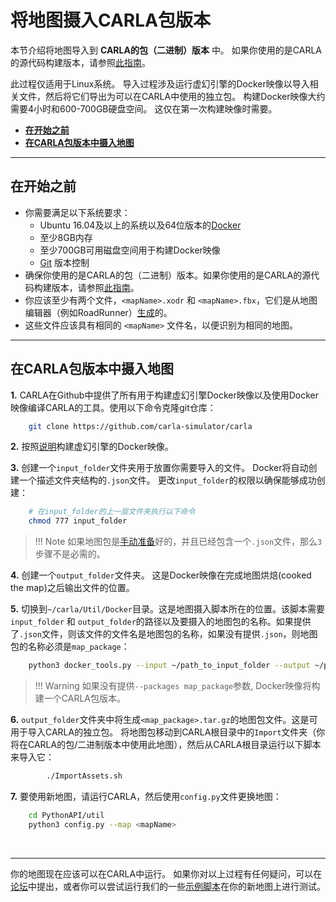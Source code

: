 # 将地图摄入CARLA包版本

本节介绍将地图导入到 __CARLA的包（二进制）版本__ 中。 如果你使用的是CARLA的源代码构建版本，请参照[此指南][source_ingest]。

此过程仅适用于Linux系统。 导入过程涉及运行虚幻引擎的Docker映像以导入相关文件，然后将它们导出为可以在CARLA中使用的独立包。 构建Docker映像大约需要4小时和600-700GB硬盘空间。 这仅在第一次构建映像时需要。

- [__在开始之前__](#before-you-begin)
- [__在CARLA包版本中摄入地图__](#map-ingestion-in-a-carla-package)


---

## 在开始之前

- 你需要满足以下系统要求：
     - Ubuntu 16.04及以上的系统以及64位版本的[Docker](https://docs.docker.com/engine/install/)
     - 至少8GB内存
     - 至少700GB可用磁盘空间用于构建Docker映像
     - [Git](https://git-scm.com/downloads) 版本控制
- 确保你使用的是CARLA的包（二进制）版本。如果你使用的是CARLA的源代码构建版本，请参照[此指南][source_ingest]。
- 你应该至少有两个文件，`<mapName>.xodr` 和 `<mapName>.fbx`，它们是从地图编辑器（例如RoadRunner）[生成][rr_generate_map]的。
- 这些文件应该具有相同的 `<mapName>` 文件名，以便识别为相同的地图。

[source_ingest]: tuto_M_add_map_source.md
[import_map_package]: tuto_M_add_map_package.md
[rr_generate_map]: tuto_M_generate_map.md


---
## 在CARLA包版本中摄入地图

__1.__ CARLA在Github中提供了所有用于构建虚幻引擎Docker映像以及使用Docker映像编译CARLA的工具。使用以下命令克隆git仓库：

```sh
    git clone https://github.com/carla-simulator/carla
```

__2.__ 按照[说明](https://github.com/carla-simulator/carla/tree/master/Util/Docker)构建虚幻引擎的Docker映像。

__3.__ 创建一个`input_folder`文件夹用于放置你需要导入的文件。 Docker将自动创建一个描述文件夹结构的`.json`文件。 更改`input_folder`的权限以确保能够成功创建：

```sh
    # 在input_folder的上一层文件夹执行以下命令
    chmod 777 input_folder
```

> !!! Note
    如果地图包是[手动准备](tuto_M_manual_map_package.md)好的，并且已经包含一个`.json`文件，那么`3`步骤不是必需的。

__4.__ 创建一个`output_folder`文件夹。 这是Docker映像在完成地图烘焙(cooked the map)之后输出文件的位置。

__5.__ 切换到`~/carla/Util/Docker`目录。这是地图摄入脚本所在的位置。该脚本需要 `input_folder` 和 `output_folder`的路径以及要摄入的地图包的名称。如果提供了`.json`文件，则该文件的文件名是地图包的名称，如果没有提供`.json`，则地图包的名称必须是`map_package`：

```sh
    python3 docker_tools.py --input ~/path_to_input_folder --output ~/path_to_output_folder --packages map_package
```

> !!! Warning
    如果没有提供`--packages map_package`参数, Docker映像将构建一个CARLA包版本。 

__6.__ `output_folder`文件夹中将生成`<map_package>.tar.gz`的地图包文件。这是可用于导入CARLA的独立包。 将地图包移动到CARLA根目录中的`Import`文件夹（你将在CARLA的包/二进制版本中使用此地图），然后从CARLA根目录运行以下脚本来导入它：

```sh
        ./ImportAssets.sh
```

__7.__ 要使用新地图，请运行CARLA，然后使用`config.py`文件更换地图：

```sh
    cd PythonAPI/util
    python3 config.py --map <mapName>
```
<br>

---

你的地图现在应该可以在CARLA中运行。 如果你对以上过程有任何疑问，可以在[论坛](https://github.com/carla-simulator/carla/discussions)中提出，或者你可以尝试运行我们的一些[示例脚本](https://github.com/carla-simulator/carla/tree/master/PythonAPI/examples)在你的新地图上进行测试。
